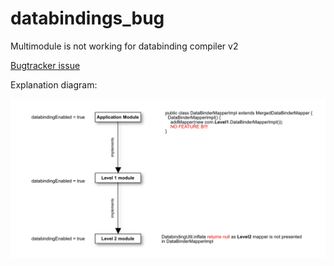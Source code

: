# databindings_bug
Multimodule is not working for databinding compiler v2

[Bugtracker issue](https://issuetracker.google.com/issues/77539932)
 

Explanation diagram:

![diagram](/images/diagram.png)
